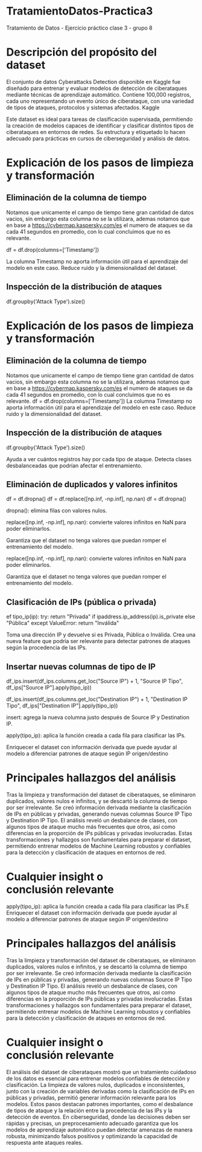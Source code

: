# TratamientoDatos-Practica3
Tratamiento de Datos - Ejercicio práctico clase 3 - grupo 8

# Descripción del propósito del dataset
El conjunto de datos Cyberattacks Detection disponible en Kaggle fue diseñado para entrenar y evaluar modelos de detección de ciberataques mediante técnicas de aprendizaje automático. Contiene 100,000 registros, cada uno representando un evento único de ciberataque, con una variedad de tipos de ataques, protocolos y sistemas afectados. 
Kaggle

Este dataset es ideal para tareas de clasificación supervisada, permitiendo la creación de modelos capaces de identificar y clasificar distintos tipos de ciberataques en entornos de redes. Su estructura y etiquetado lo hacen adecuado para prácticas en cursos de ciberseguridad y análisis de datos.

# Explicación de los pasos de limpieza y transformación
## Eliminación de la columna de tiempo
Notamos que unicamente el campo de tiempo tiene gran cantidad de datos vacios, sin embargo esta columna no se la utilizara, ademas notamos que en base a https://cybermap.kaspersky.com/es el numero de ataques se da cada 41 segundos en promedio, con lo cual concluimos que no es relevante.

df = df.drop(columns=['Timestamp'])

La columna Timestamp no aporta información útil para el aprendizaje del modelo en este caso. Reduce ruido y la dimensionalidad del dataset.

## Inspección de la distribución de ataques

df.groupby('Attack Type').size()

# Explicación de los pasos de limpieza y transformación

## Eliminación de la columna de tiempo

Notamos que unicamente el campo de tiempo tiene gran cantidad de datos vacios, sin embargo esta columna no se la utilizara, ademas notamos que en base a https://cybermap.kaspersky.com/es el numero de ataques se da cada 41 segundos en promedio, con lo cual concluimos que no es relevante.
df = df.drop(columns=['Timestamp'])
La columna Timestamp no aporta información útil para el aprendizaje del modelo en este caso. Reduce ruido y la dimensionalidad del dataset.

## Inspección de la distribución de ataques

df.groupby('Attack Type').size()

Ayuda a ver cuántos registros hay por cada tipo de ataque. Detecta clases desbalanceadas que podrían afectar el entrenamiento.

## Eliminación de duplicados y valores infinitos

df = df.dropna()
df = df.replace([np.inf, -np.inf], np.nan)
df = df.dropna()

dropna(): elimina filas con valores nulos.

replace([np.inf, -np.inf], np.nan): convierte valores infinitos en NaN para poder eliminarlos.

Garantiza que el dataset no tenga valores que puedan romper el entrenamiento del modelo.

replace([np.inf, -np.inf], np.nan): convierte valores infinitos en NaN para poder eliminarlos.

Garantiza que el dataset no tenga valores que puedan romper el entrenamiento del modelo.


## Clasificación de IPs (pública o privada)
ef tipo_ip(ip):
    try:
        return "Privada" if ipaddress.ip_address(ip).is_private else "Pública"
    except ValueError:
        return "Inválida"

Toma una dirección IP y devuelve si es Privada, Pública o Inválida. Crea una nueva feature que podría ser relevante para detectar patrones de ataques según la procedencia de las IPs.

## Insertar nuevas columnas de tipo de IP
df_ips.insert(df_ips.columns.get_loc("Source IP") + 1,
              "Source IP Tipo",
              df_ips["Source IP"].apply(tipo_ip))

df_ips.insert(df_ips.columns.get_loc("Destination IP") + 1,
              "Destination IP Tipo",
              df_ips["Destination IP"].apply(tipo_ip))

insert: agrega la nueva columna justo después de Source IP y Destination IP.

apply(tipo_ip): aplica la función creada a cada fila para clasificar las IPs.

Enriquecer el dataset con información derivada que puede ayudar al modelo a diferenciar patrones de ataque según IP origen/destino

# Principales hallazgos del análisis

Tras la limpieza y transformación del dataset de ciberataques, se eliminaron duplicados, valores nulos e infinitos, y se descartó la columna de tiempo por ser irrelevante. Se creó información derivada mediante la clasificación de IPs en públicas y privadas, generando nuevas columnas Source IP Tipo y Destination IP Tipo. El análisis reveló un desbalance de clases, con algunos tipos de ataque mucho más frecuentes que otros, así como diferencias en la proporción de IPs públicas y privadas involucradas. Estas transformaciones y hallazgos son fundamentales para preparar el dataset, permitiendo entrenar modelos de Machine Learning robustos y confiables para la detección y clasificación de ataques en entornos de red.

# Cualquier insight o conclusión relevante

apply(tipo_ip): aplica la función creada a cada fila para clasificar las IPs.E
Enriquecer el dataset con información derivada que puede ayudar al modelo a diferenciar patrones de ataque según IP origen/destino

# Principales hallazgos del análisis
Tras la limpieza y transformación del dataset de ciberataques, se eliminaron duplicados, valores nulos e infinitos, y se descartó la columna de tiempo por ser irrelevante. Se creó información derivada mediante la clasificación de IPs en públicas y privadas, generando nuevas columnas Source IP Tipo y Destination IP Tipo. El análisis reveló un desbalance de clases, con algunos tipos de ataque mucho más frecuentes que otros, así como diferencias en la proporción de IPs públicas y privadas involucradas. Estas transformaciones y hallazgos son fundamentales para preparar el dataset, permitiendo entrenar modelos de Machine Learning robustos y confiables para la detección y clasificación de ataques en entornos de red.

# Cualquier insight o conclusión relevante

El análisis del dataset de ciberataques mostró que un tratamiento cuidadoso de los datos es esencial para entrenar modelos confiables de detección y clasificación. La limpieza de valores nulos, duplicados e inconsistentes, junto con la creación de variables derivadas como la clasificación de IPs en públicas y privadas, permitió generar información relevante para los modelos. Estos pasos destacan patrones importantes, como el desbalance de tipos de ataque y la relación entre la procedencia de las IPs y la detección de eventos. En ciberseguridad, donde las decisiones deben ser rápidas y precisas, un preprocesamiento adecuado garantiza que los modelos de aprendizaje automático puedan detectar amenazas de manera robusta, minimizando falsos positivos y optimizando la capacidad de respuesta ante ataques reales.
